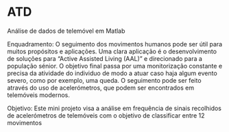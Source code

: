 # ATD
Análise de dados de telemóvel em Matlab

Enquadramento: O seguimento dos movimentos humanos pode ser útil para muitos propósitos e aplicações. 
  Uma clara aplicação é o desenvolvimento de soluções para “Active Assisted Living (AAL)” e direcionado 
para a população sénior. O objetivo final passa por uma monitorização constante e precisa da atividade 
do individuo de modo a atuar caso haja algum evento severo, como por exemplo, uma queda. O seguimento 
pode ser feito através do uso de acelerómetros, que podem ser encontrados em telemóveis modernos.

  Objetivo: Este mini projeto visa a análise em frequência de sinais recolhidos de acelerómetros de 
telemóveis com o objetivo de classificar entre 12 movimentos
